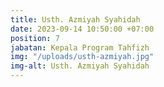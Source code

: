 ```yaml
---
title: Usth. Azmiyah Syahidah
date: 2023-09-14 10:50:00 +07:00
position: 7
jabatan: Kepala Program Tahfizh
img: "/uploads/usth-azmiyah.jpg"
img-alt: Usth. Azmiyah Syahidah
---
```

